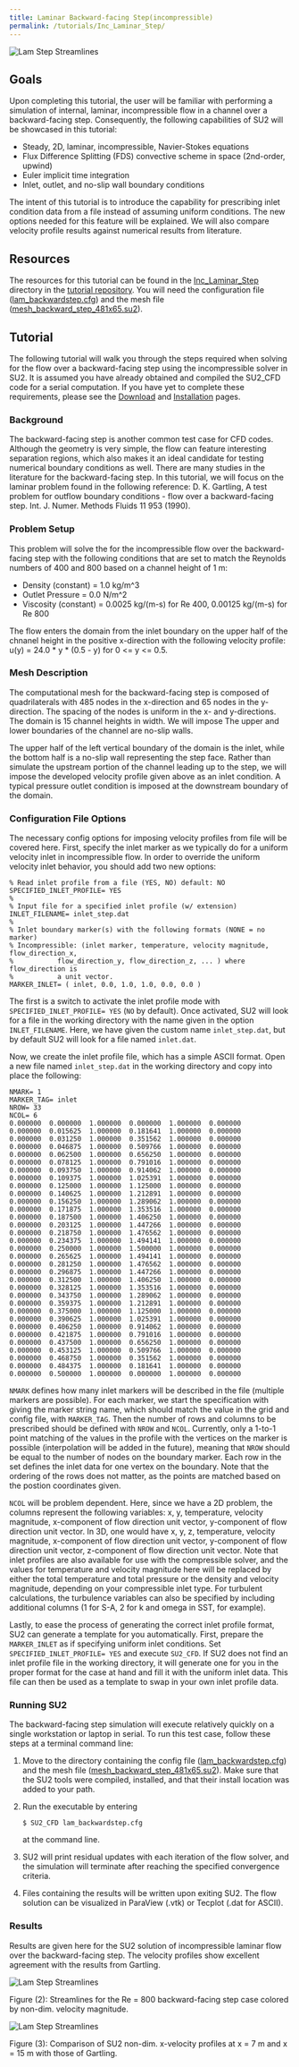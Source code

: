 ```yaml
---
title: Laminar Backward-facing Step(incompressible)
permalink: /tutorials/Inc_Laminar_Step/
---
```


![Lam Step Streamlines](../../Inc_Laminar_Step/images/lam_step_streamlines.png)

## Goals

Upon completing this tutorial, the user will be familiar with performing a simulation of internal, laminar, incompressible flow in a channel over a backward-facing step. Consequently, the following capabilities of SU2 will be showcased in this tutorial:
- Steady, 2D, laminar, incompressible, Navier-Stokes equations 
- Flux Difference Splitting (FDS) convective scheme in space (2nd-order, upwind)
- Euler implicit time integration
- Inlet, outlet, and no-slip wall boundary conditions

The intent of this tutorial is to introduce the capability for prescribing inlet condition data from a file instead of assuming uniform conditions. The new options needed for this feature will be explained. We will also compare velocity profile results against numerical results from literature.

## Resources

The resources for this tutorial can be found in the [Inc_Laminar_Step](https://github.com/su2code/su2code.github.io/tree/master/Inc_Laminar_Step) directory in the [tutorial repository](https://github.com/su2code/su2code.github.io/tree/master/). You will need the configuration file ([lam_backwardstep.cfg](../../Inc_Laminar_Step/lam_backwardstep.cfg)) and the mesh file ([mesh_backward_step_481x65.su2](../../Inc_Laminar_Step/mesh_backward_step_481x65.su2)).


## Tutorial

The following tutorial will walk you through the steps required when solving for the flow over a backward-facing step using the incompressible solver in SU2. It is assumed you have already obtained and compiled the SU2_CFD code for a serial computation. If you have yet to complete these requirements, please see the [Download](/docs/Download/) and [Installation](/docs/Installation/) pages.

### Background

The backward-facing step is another common test case for CFD codes. Although the geometry is very simple, the flow can feature interesting separation regions, which also makes it an ideal candidate for testing numerical boundary conditions as well. There are many studies in the literature for the backward-facing step. In this tutorial, we will focus on the laminar problem found in the following reference: D. K. Gartling, A test problem for outflow boundary conditions - flow over a backward-facing step. Int. J. Numer. Methods Fluids 11 953 (1990).


### Problem Setup

This problem will solve the for the incompressible flow over the backward-facing step with the following conditions that are set to match the Reynolds numbers of 400 and 800 based on a channel height of 1 m:
- Density (constant) = 1.0 kg/m^3
- Outlet Pressure = 0.0 N/m^2
- Viscosity (constant) = 0.0025 kg/(m-s) for Re 400, 0.00125 kg/(m-s) for Re 800

The flow enters the domain from the inlet boundary on the upper half of the chnanel height in the positive x-direction with the following velocity profile: u(y) = 24.0 * y * (0.5 - y) for 0 <= y <= 0.5.

### Mesh Description

The computational mesh for the backward-facing step is composed of quadrilaterals with 485 nodes in the x-direction and 65 nodes in the y-direction. The spacing of the nodes is uniform in the x- and y-directions. The domain is 15 channel heights in width. We will impose The upper and lower boundaries of the channel are no-slip walls.

The upper half of the left vertical boundary of the domain is the inlet, while the bottom half is a no-slip wall representing the step face. Rather than simulate the upstream portion of the channel leading up to the step, we will impose the developed velocity profile given above as an inlet condition. A typical pressure outlet condition is imposed at the downstream boundary of the domain.


### Configuration File Options

The necessary config options for imposing velocity profiles from file will be covered here. First, specify the inlet marker as we typically do for a uniform velocity inlet in incompressible flow. In order to override the uniform velocity inlet behavior, you should add two new options:

```
% Read inlet profile from a file (YES, NO) default: NO
SPECIFIED_INLET_PROFILE= YES
%
% Input file for a specified inlet profile (w/ extension)
INLET_FILENAME= inlet_step.dat
%
% Inlet boundary marker(s) with the following formats (NONE = no marker)
% Incompressible: (inlet marker, temperature, velocity magnitude, flow_direction_x,
%           flow_direction_y, flow_direction_z, ... ) where flow_direction is
%           a unit vector.
MARKER_INLET= ( inlet, 0.0, 1.0, 1.0, 0.0, 0.0 )
```

The first is a switch to activate the inlet profile mode with `SPECIFIED_INLET_PROFILE= YES` (`NO` by default). Once activated, SU2 will look for a file in the working directory with the name given in the option `INLET_FILENAME`. Here, we have given the custom name `inlet_step.dat`, but by default SU2 will look for a file named `inlet.dat`.

Now, we create the inlet profile file, which has a simple ASCII format. Open a new file named `inlet_step.dat` in the working directory and copy into place the following:
```
NMARK= 1
MARKER_TAG= inlet
NROW= 33
NCOL= 6
0.000000  0.000000  1.000000  0.000000  1.000000  0.000000
0.000000  0.015625  1.000000  0.181641  1.000000  0.000000
0.000000  0.031250  1.000000  0.351562  1.000000  0.000000
0.000000  0.046875  1.000000  0.509766  1.000000  0.000000
0.000000  0.062500  1.000000  0.656250  1.000000  0.000000
0.000000  0.078125  1.000000  0.791016  1.000000  0.000000
0.000000  0.093750  1.000000  0.914062  1.000000  0.000000
0.000000  0.109375  1.000000  1.025391  1.000000  0.000000
0.000000  0.125000  1.000000  1.125000  1.000000  0.000000
0.000000  0.140625  1.000000  1.212891  1.000000  0.000000
0.000000  0.156250  1.000000  1.289062  1.000000  0.000000
0.000000  0.171875  1.000000  1.353516  1.000000  0.000000
0.000000  0.187500  1.000000  1.406250  1.000000  0.000000
0.000000  0.203125  1.000000  1.447266  1.000000  0.000000
0.000000  0.218750  1.000000  1.476562  1.000000  0.000000
0.000000  0.234375  1.000000  1.494141  1.000000  0.000000
0.000000  0.250000  1.000000  1.500000  1.000000  0.000000
0.000000  0.265625  1.000000  1.494141  1.000000  0.000000
0.000000  0.281250  1.000000  1.476562  1.000000  0.000000
0.000000  0.296875  1.000000  1.447266  1.000000  0.000000
0.000000  0.312500  1.000000  1.406250  1.000000  0.000000
0.000000  0.328125  1.000000  1.353516  1.000000  0.000000
0.000000  0.343750  1.000000  1.289062  1.000000  0.000000
0.000000  0.359375  1.000000  1.212891  1.000000  0.000000
0.000000  0.375000  1.000000  1.125000  1.000000  0.000000
0.000000  0.390625  1.000000  1.025391  1.000000  0.000000
0.000000  0.406250  1.000000  0.914062  1.000000  0.000000
0.000000  0.421875  1.000000  0.791016  1.000000  0.000000
0.000000  0.437500  1.000000  0.656250  1.000000  0.000000
0.000000  0.453125  1.000000  0.509766  1.000000  0.000000
0.000000  0.468750  1.000000  0.351562  1.000000  0.000000
0.000000  0.484375  1.000000  0.181641  1.000000  0.000000
0.000000  0.500000  1.000000  0.000000  1.000000  0.000000
```

`NMARK` defines how many inlet markers will be described in the file (multiple markers are possible). For each marker, we start the specification with giving the marker string name, which should match the value in the grid and config file, with `MARKER_TAG`. Then the number of rows and columns to be prescribed should be defined with `NROW` and `NCOL`. Currently, only a 1-to-1 point matching of the values in the profile with the vertices on the marker is possible (interpolation will be added in the future), meaning that `NROW` should be equal to the number of nodes on the boundary marker. Each row in the set defines the inlet data for one vertex on the boundary. Note that the ordering of the rows does not matter, as the points are matched based on the postion coordinates given.

`NCOL` will be problem dependent. Here, since we have a 2D problem, the columns represent the following variables: x, y, temperature, velocity magnitude, x-component of flow direction unit vector, y-component of flow direction unit vector. In 3D, one would have x, y, z, temperature, velocity magnitude, x-component of flow direction unit vector, y-component of flow direction unit vector, z-component of flow direction unit vector. Note that inlet profiles are also available for use with the compressible solver, and the values for temperature and velocity magnitude here will be replaced by either the total temperature and total pressure or the density and velocity magnitude, depending on your compressible inlet type. For turbulent calculations, the turbulence variables can also be specified by including additional columns (1 for S-A, 2 for k and omega in SST, for example).

Lastly, to ease the process of generating the correct inlet profile format, SU2 can generate a template for you automatically. First, prepare the `MARKER_INLET` as if specifying uniform inlet conditions. Set `SPECIFIED_INLET_PROFILE= YES` and execute `SU2_CFD`. If SU2 does not find an inlet profile file in the working directory, it will generate one for you in the proper format for the case at hand and fill it with the uniform inlet data. This file can then be used as a template to swap in your own inlet profile data.

### Running SU2

The backward-facing step simulation will execute relatively quickly on a single workstation or laptop in serial. To run this test case, follow these steps at a terminal command line:
 1. Move to the directory containing the config file ([lam_backwardstep.cfg](../../Inc_Laminar_Step/lam_backwardstep.cfg)) and the mesh file ([mesh_backward_step_481x65.su2](../../Inc_Laminar_Step/mesh_backward_step_481x65.su2)). Make sure that the SU2 tools were compiled, installed, and that their install location was added to your path.
 2. Run the executable by entering 
 
    ```
    $ SU2_CFD lam_backwardstep.cfg
    ```
 
    at the command line. 
 3. SU2 will print residual updates with each iteration of the flow solver, and the simulation will terminate after reaching the specified convergence criteria.
 4. Files containing the results will be written upon exiting SU2. The flow solution can be visualized in ParaView (.vtk) or Tecplot (.dat for ASCII).

### Results

Results are given here for the SU2 solution of incompressible laminar flow over the backward-facing step. The velocity profiles show excellent agreement with the results from Gartling.

![Lam Step Streamlines](../../Inc_Laminar_Step/images/lam_step_streamlines.png)

Figure (2): Streamlines for the Re = 800 backward-facing step case colored by non-dim. velocity magnitude.

![Lam Step Streamlines](../../Inc_Laminar_Step/images/lam_step_profiles.png)

Figure (3): Comparison of SU2 non-dim. x-velocity profiles at x = 7 m and x = 15 m with those of Gartling.
